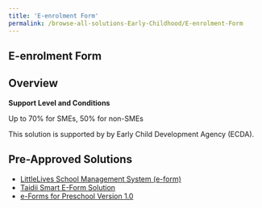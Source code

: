 ```yaml
---
title: 'E-enrolment Form'
permalink: /browse-all-solutions-Early-Childhood/E-enrolment-Form
---
```


## E-enrolment Form
## Overview

**Support Level and Conditions**

Up to 70% for SMEs, 50% for non-SMEs

This solution is supported by by Early Child Development Agency (ECDA).

## Pre-Approved Solutions

- <a href='/productivity-solutions-grant/solutionrepo/solution2563' target='_blank'>LittleLives School Management System (e-form)</a><br>
- <a href='/productivity-solutions-grant/solutionrepo/solution2605' target='_blank'>Taidii Smart E-Form Solution</a><br>
- <a href='/productivity-solutions-grant/solutionrepo/solution2687' target='_blank'>e-Forms for Preschool Version 1.0</a><br>
